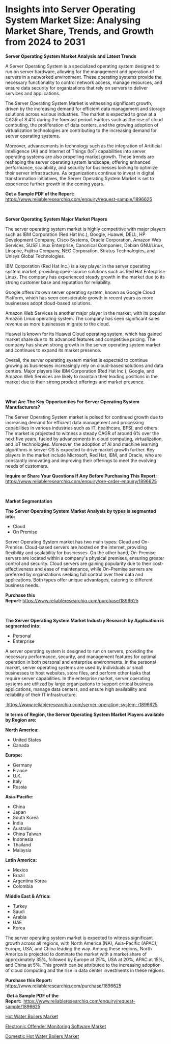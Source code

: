 <p><h1>Insights into Server Operating System Market Size: Analysing Market Share, Trends, and Growth from 2024 to 2031</h1></p><p><strong>Server Operating System Market Analysis and Latest Trends</strong></p>
<p><p>A Server Operating System is a specialized operating system designed to run on server hardware, allowing for the management and operation of servers in a networked environment. These operating systems provide the necessary functionality to control network access, manage resources, and ensure data security for organizations that rely on servers to deliver services and applications.</p><p>The Server Operating System Market is witnessing significant growth, driven by the increasing demand for efficient data management and storage solutions across various industries. The market is expected to grow at a CAGR of 8.4% during the forecast period. Factors such as the rise of cloud computing, the proliferation of data centers, and the growing adoption of virtualization technologies are contributing to the increasing demand for server operating systems.</p><p>Moreover, advancements in technology such as the integration of Artificial Intelligence (AI) and Internet of Things (IoT) capabilities into server operating systems are also propelling market growth. These trends are reshaping the server operating system landscape, offering enhanced performance, scalability, and security for businesses looking to optimize their server infrastructure. As organizations continue to invest in digital transformation initiatives, the Server Operating System Market is set to experience further growth in the coming years.</p></p>
<p><strong>Get a Sample PDF of the Report:&nbsp;</strong> <a href="https://www.reliableresearchiq.com/enquiry/request-sample/1896625">https://www.reliableresearchiq.com/enquiry/request-sample/1896625</a></p>
<p>&nbsp;</p>
<p><strong>Server Operating System Major Market Players</strong></p>
<p><p>The server operating system market is highly competitive with major players such as IBM Corporation (Red Hat Inc.), Google, Huawei, DELL, HP Development Company, Cisco Systems, Oracle Corporation, Amazon Web Services, SUSE Linux Enterprise, Canonical Companies, Debian GNU/Linux, Linspire, Fujitsu Company, NEC Corporation, Stratus Technologies, and Unisys Global Technologies. </p><p>IBM Corporation (Red Hat Inc.) is a key player in the server operating system market, providing open-source solutions such as Red Hat Enterprise Linux. The company has experienced steady growth in the market due to its strong customer base and reputation for reliability. </p><p>Google offers its own server operating system, known as Google Cloud Platform, which has seen considerable growth in recent years as more businesses adopt cloud-based solutions. </p><p>Amazon Web Services is another major player in the market, with its popular Amazon Linux operating system. The company has seen significant sales revenue as more businesses migrate to the cloud.</p><p>Huawei is known for its Huawei Cloud operating system, which has gained market share due to its advanced features and competitive pricing. The company has shown strong growth in the server operating system market and continues to expand its market presence.</p><p>Overall, the server operating system market is expected to continue growing as businesses increasingly rely on cloud-based solutions and data centers. Major players like IBM Corporation (Red Hat Inc.), Google, and Amazon Web Services are likely to maintain their leading positions in the market due to their strong product offerings and market presence.</p></p>
<p>&nbsp;</p>
<p><strong>What Are The Key Opportunities For Server Operating System Manufacturers?</strong></p>
<p><p>The Server Operating System market is poised for continued growth due to increasing demand for efficient data management and processing capabilities in various industries such as IT, healthcare, BFSI, and others. The market is projected to witness a steady CAGR of around 6% over the next five years, fueled by advancements in cloud computing, virtualization, and IoT technologies. Moreover, the adoption of AI and machine learning algorithms in server OS is expected to drive market growth further. Key players in the market include Microsoft, Red Hat, IBM, and Oracle, who are constantly innovating and improving their offerings to meet the evolving needs of customers.</p></p>
<p><strong>Inquire or Share Your Questions If Any Before Purchasing This Report:</strong> <a href="https://www.reliableresearchiq.com/enquiry/pre-order-enquiry/1896625">https://www.reliableresearchiq.com/enquiry/pre-order-enquiry/1896625</a></p>
<p>&nbsp;</p>
<p><strong>Market Segmentation</strong></p>
<p><strong>The Server Operating System Market Analysis by types is segmented into:</strong></p>
<p><ul><li>Cloud</li><li>On Premise</li></ul></p>
<p><p>Server Operating System market has two main types: Cloud and On-Premise. Cloud-based servers are hosted on the internet, providing flexibility and scalability for businesses. On the other hand, On-Premise servers are located within a company's physical premises, ensuring greater control and security. Cloud servers are gaining popularity due to their cost-effectiveness and ease of maintenance, while On-Premise servers are preferred by organizations seeking full control over their data and applications. Both types offer unique advantages, catering to different business needs.</p></p>
<p><strong>Purchase this Report:&nbsp;</strong><a href="https://www.reliableresearchiq.com/purchase/1896625">https://www.reliableresearchiq.com/purchase/1896625</a></p>
<p>&nbsp;</p>
<p><strong>The Server Operating System Market Industry Research by Application is segmented into:</strong></p>
<p><ul><li>Personal</li><li>Enterprise</li></ul></p>
<p><p>A server operating system is designed to run on servers, providing the necessary performance, security, and management features for optimal operation in both personal and enterprise environments. In the personal market, server operating systems are used by individuals or small businesses to host websites, store files, and perform other tasks that require server capabilities. In the enterprise market, server operating systems are utilized by large organizations to support critical business applications, manage data centers, and ensure high availability and reliability of their IT infrastructure.</p></p>
<p><a href="https://www.reliableresearchiq.com/server-operating-system-r1896625">&nbsp;https://www.reliableresearchiq.com/server-operating-system-r1896625</a></p>
<p><strong>In terms of Region, the Server Operating System Market Players available by Region are:</strong></p>
<p>
    <p> <strong> North America: </strong>
        <ul>
            <li>United States</li>
            <li>Canada</li>
        </ul>
        </p> 
    <p> <strong> Europe: </strong>
        <ul>
            <li>Germany</li>
            <li>France</li>
            <li>U.K.</li>
            <li>Italy</li>
            <li>Russia</li>
        </ul>
        </p> 
    <p> <strong> Asia-Pacific: </strong>
        <ul>
            <li>China</li>
            <li>Japan</li>
            <li>South Korea</li>
            <li>India</li>
            <li>Australia</li>
            <li>China Taiwan</li>
            <li>Indonesia</li>
            <li>Thailand</li>
            <li>Malaysia</li>
        </ul>
        </p> 
    <p> <strong> Latin America: </strong>
        <ul>
            <li>Mexico</li>
            <li>Brazil</li>
            <li>Argentina Korea</li>
            <li>Colombia</li>
        </ul>
        </p> 
    <p> <strong> Middle East & Africa: </strong>
        <ul>
            <li>Turkey</li>
            <li>Saudi</li>
            <li>Arabia</li>
            <li>UAE</li>
            <li>Korea</li>
        </ul>
    </p>
    </p>
<p><p>The server operating system market is expected to witness significant growth across all regions, with North America (NA), Asia-Pacific (APAC), Europe, USA, and China leading the way. Among these regions, North America is projected to dominate the market with a market share of approximately 35%, followed by Europe at 25%, USA at 20%, APAC at 15%, and China at 5%. This growth can be attributed to the increasing adoption of cloud computing and the rise in data center investments in these regions.</p></p>
<p><strong>Purchase this Report: </strong><a href="https://www.reliableresearchiq.com/purchase/1896625">https://www.reliableresearchiq.com/purchase/1896625</a></p>
<p>&nbsp;<strong>Get a Sample PDF of the Report:&nbsp;&nbsp;</strong><a href="https://www.reliableresearchiq.com/enquiry/request-sample/1896625">https://www.reliableresearchiq.com/enquiry/request-sample/1896625</a></p>
<p><strong></strong></p>
<p><p><a href="https://www.linkedin.com/pulse/hot-water-boilers-market-trends-detailed-study-its-segmentation-vdwke">Hot Water Boilers Market</a></p><p><a href="https://github.com/mandarincruisesvn/Market-Research-Report-List-1/blob/main/electronic-offender-monitoring-software-market.md">Electronic Offender Monitoring Software Market</a></p><p><a href="https://www.linkedin.com/pulse/global-domestic-hot-water-boilers-market-product-type-application-y2x9e">Domestic Hot Water Boilers Market</a></p></p>